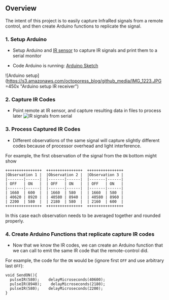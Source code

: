 ## Overview
The intent of this project is to easily capture InfraRed signals from a remote control, and then create Arduino functions to replicate the signal.

### 1. Setup Arduino

* Setup Arduino and [IR sensor](http://www.adafruit.com/products/157) to capture IR signals and print them to a serial monitor

* Code Arduino is running: [Arduino Sketch](../master/rawirdecode)
 
![Arduino setup](https://s3.amazonaws.com/octoporess_blog/github_media/IMG_1223.JPG =450x "Arduino setup IR receiver")


### 2. Capture IR Codes
* Point remote at IR sensor, and capture resulting data in files to process later
![IR signals from serial](https://s3.amazonaws.com/octoporess_blog/github_media/animation.gif "IR signals from serial")

### 3. Process Captured IR Codes
* Different observations of the same signal will capture slightly different codes because of processor overhead and light interference.

For example, the first observation of the signal from the `ON` bottom might show 

```
++++++++++++++++  ++++++++++++++++  ++++++++++++++++
|Observation 1 |  |Observation 2 |  |Observation 3 |
|-------|------|  |-------|------|  |-------|------|
| OFF   | ON   |  | OFF   | ON   |  | OFF   | ON   |
|-------|------|  |-------|------|  |-------|------|
| 1660  | 600  |  | 1660  | 580  |  | 1660  | 580  |
| 40620 | 8920 |  | 40580 | 8940 |  | 40580 | 8960 |
| 2200  | 580  |  | 2180  | 580  |  | 2160  | 600  |
++++++++++++++++  ++++++++++++++++  ++++++++++++++++

```

In this case each observation needs to be averaged together and rounded properly.

### 4. Create Arduino Functions that replicate capture IR codes
* Now that we know the IR codes, we can create an Arduino function that we can call to emit the same IR code that the remote-control did.

For example, the code for the `ON` would be (ignore first `OFF` and use arbitrary last `OFF`):

```
void SendON(){
  pulseIR(580);    delayMicroseconds(40600);
  pulseIR(8940);    delayMicroseconds(2180);
  pulseIR(580);    delayMicroseconds(2200);  
}
```
